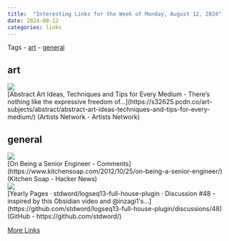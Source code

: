 ```yaml
---
title:  "Interesting Links for the Week of Monday, August 12, 2024"
date: 2024-08-12
categories: links
---
```


Tags  - [art](#art) - [general](#general)


## art
<div class="link-content"><img src='https://s32625.pcdn.co/wp-content/uploads/2021/09/an-favicon-152x152-1-100x100.png' class="link-image"/>
<div class="link-text" markdown="1">
  [Abstract Art Ideas, Techniques and Tips for Every Medium - There’s nothing like the expressive freedom of...](https://s32625.pcdn.co/art-subjects/abstract/abstract-art-ideas-techniques-and-tips-for-every-medium/) (Artists Network - Artists Network)
</div>
</div>

## general
<div class="link-content"><img src='https://news.ycombinator.com/favicon.ico' class="link-image"/>
<div class="link-text" markdown="1">
  [On Being a Senior Engineer - Comments](https://www.kitchensoap.com/2012/10/25/on-being-a-senior-engineer/) (Kitchen Soap - Hacker News)
</div>
</div>
<div class="link-content"><img src='https://opengraph.githubassets.com/aff719bea30a0c427a8997639cf98a905cd40d56a06bba804db426fa099d37b6/stdword/logseq13-full-house-plugin/discussions/48' class="link-image"/>
<div class="link-text" markdown="1">
  [Yearly Pages · stdword/logseq13-full-house-plugin · Discussion #48 - inspired by this Obsidian video and @inzagi1's...](https://github.com/stdword/logseq13-full-house-plugin/discussions/48) (GitHub - https://github.com/stdword/)
</div>
</div>

[More Links](/links)

